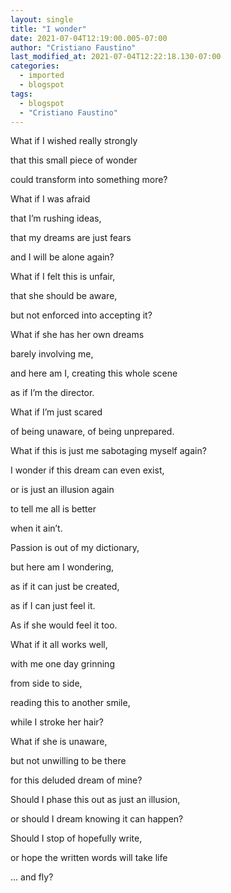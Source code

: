 ```yaml
---
layout: single
title: "I wonder"
date: 2021-07-04T12:19:00.005-07:00
author: "Cristiano Faustino"
last_modified_at: 2021-07-04T12:22:18.130-07:00
categories:
  - imported
  - blogspot
tags:
  - blogspot
  - "Cristiano Faustino"
---
```


What if I wished really strongly

that this small piece of wonder

could transform into something more?

What if I was afraid

that I’m rushing ideas,

that my dreams are just fears

and I will be alone again?





What if I felt this is unfair,

that she should be aware,

but not enforced into accepting it?

What if she has her own dreams

barely involving me,

and here am I, creating this whole scene

as if I’m the director.





What if I’m just scared

of being unaware, of being unprepared.

What if this is just me sabotaging myself again?

I wonder if this dream can even exist,

or is just an illusion again

to tell me all is better

when it ain’t.





Passion is out of my dictionary,

but here am I wondering,

as if it can just be created,

as if I can just feel it.

As if she would feel it too.





What if it all works well,

with me one day grinning

from side to side,

reading this to another smile,

while I stroke her hair?

What if she is unaware,

but not unwilling to be there

for this deluded dream of mine?





Should I phase this out as just an illusion,

or should I dream knowing it can happen?

Should I stop of hopefully write,

or hope the written words will take life

... and fly?

